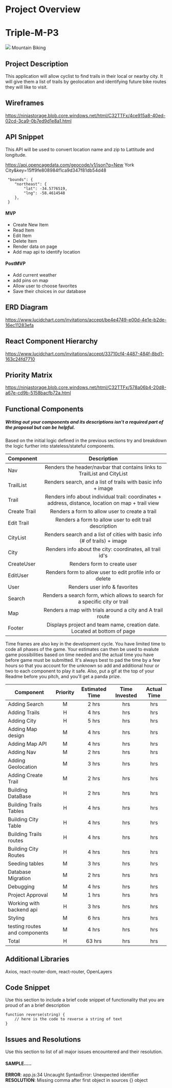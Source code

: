 # Project Overview
# Triple-M-P3
![](https://files.slack.com/files-pri/T0351JZQ0-FPM0UN0SU/image.png)
      Mountain Biking

## Project Description

This application will allow cyclist to find trails in their local or nearby city. It will give them 
a list of trails by geolocation and identifying future bike routes they will like to visit. 

## Wireframes

https://ninjastorage.blob.core.windows.net/html/C32TTFx/4ce915a8-40ed-02cd-3ca9-0b7ed9d1e8a1.html

## API Snippet
This API will be used to convert location name and zip to Lattitude and longitude.

https://api.opencagedata.com/geocode/v1/json?q=New York City&key=15ff9fe808984f1ca9d347f81db54d48


```
 "bounds": {
    "northeast": {
        "lat": -34.5776519,
        "lng": -58.4614548
    },
 }
``` 

#### MVP 
- Create New Item
- Read Item
- Edit Item
- Delete Item
- Render data on page 
- Add map api to identify location

#### PostMVP

- Add current weather
- add pins on map
- Allow user to choose favorites
- Save their choices in our database

## ERD Diagram

https://www.lucidchart.com/invitations/accept/be4e4749-e00d-4e1e-b2de-16ec11283efa

## React Component Hierarchy

https://www.lucidchart.com/invitations/accept/33710cf4-4487-484f-8bd1-163c24fd7710

## Priority Matrix

https://ninjastorage.blob.core.windows.net/html/C32TTFx/578a06b4-20d8-a67e-cd9b-5158bacfb72a.html

## Functional Components
##### Writing out your components and its descriptions isn't a required part of the proposal but can be helpful.

Based on the initial logic defined in the previous sections try and breakdown the logic further into stateless/stateful components. 

|   Component  | Description | 
| ------------ | :---: |  
| Nav          | Renders the header/navbar that contains links to TrailList and CityList |
| TrailList    | Renders search, and a list of trails with basic info  + image |
| Trail        | Renders info about individual trail: coordinates + address, distance, location on map + trail view |
| Create Trail | Renders a form to allow user to create a trail |
| Edit Trail   | Renders a form to allow user to edit trail description |
| CityList     | Renders search and a list of cities with basic info (# of trails) + image |
| City         | Renders info about the city: coordinates, all trail id's |
| CreateUser   | Renders form to create user |
| EditUser     | Renders form to allow user to edit profile info or delete |
| User         | Renders user info & favorites |
| Search       | Renders a search form, which allows to search for a specific city or trail |
| Map          | Renders a map with trials around a city and A trail route |
| Footer       | Displays project and team name, creation date. Located at bottom of page |


Time frames are also key in the development cycle.  You have limited time to code all phases of the game.  Your estimates can then be used to evalute game possibilities based on time needed and the actual time you have before game must be submitted. It's always best to pad the time by a few hours so that you account for the unknown so add and additional hour or two to each component to play it safe. Also, put a gif at the top of your Readme before you pitch, and you'll get a panda prize.

| Component | Priority | Estimated Time | Time Invested | Actual Time |
| --- | :---: |  :---: | :---: | :---: |
| Adding Search| M | 2 hrs| hrs | hrs |
| Adding Trails| H | 4 hrs| hrs | hrs |
| Adding City  | H | 5 hrs| hrs | hrs |
| Adding Map design  | M | 4 hrs| hrs | hrs |
| Adding Map API| M | 4 hrs| hrs | hrs |
| Adding Nav| M | 2 hrs| hrs | hrs |
| Adding Geolocation| M | 3 hrs| hrs | hrs |
| Adding Create Trail| M | 2 hrs| hrs | hrs |
| Building DataBase | H | 2 hrs| hrs | hrs |
| Building Trails Tables| H | 4 hrs| hrs | hrs |
| Building City Table| H | 4 hrs| hrs | hrs |
| Building Trails routes| H | 4 hrs| hrs | hrs |
| Building City Routes | H | 4 hrs| hrs | hrs |
| Seeding tables| M | 3 hrs| hrs | hrs |
| Database Migration | M | 2 hrs| hrs | hrs |
| Debugging| M | 4 hrs| hrs | hrs |
| Project Approval | M | 1 hrs| hrs | hrs |
| Working with backend api | H | 3 hrs| hrs | hrs |
| Styling | M | 6 hrs| hrs | hrs |
| testing routes and components| M | 4 hrs| hrs | hrs |
| Total | H | 63 hrs| hrs | hrs |


## Additional Libraries
 Axios, react-router-dom, react-router, OpenLayers 

## Code Snippet

Use this section to include a brief code snippet of functionality that you are proud of an a brief description  

```
function reverse(string) {
	// here is the code to reverse a string of text
}
```

## Issues and Resolutions
 Use this section to list of all major issues encountered and their resolution.

#### SAMPLE.....
**ERROR**: app.js:34 Uncaught SyntaxError: Unexpected identifier                                
**RESOLUTION**: Missing comma after first object in sources {} object